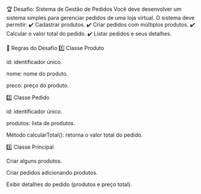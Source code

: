 🏆 Desafio: Sistema de Gestão de Pedidos
Você deve desenvolver um sistema simples para gerenciar pedidos de uma loja virtual. O sistema deve permitir:
✔️ Cadastrar produtos.
✔️ Criar pedidos com múltiplos produtos.
✔️ Calcular o valor total do pedido.
✔️ Listar pedidos e seus detalhes.

📜 Regras do Desafio
1️⃣ Classe Produto

id: identificador único.

nome: nome do produto.

preco: preço do produto.

2️⃣ Classe Pedido

id: identificador único.

produtos: lista de produtos.

Método calcularTotal(): retorna o valor total do pedido.

3️⃣ Classe Principal

Criar alguns produtos.

Criar pedidos adicionando produtos.

Exibir detalhes do pedido (produtos e preço total).
